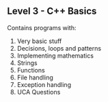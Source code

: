 ## Level 3 - C++ Basics

Contains programs with:

1. Very basic stuff
2. Decisions, loops and patterns
3. Implementing mathematics
4. Strings
5. Functions
6. File handling
7. Exception handling
8. UCA Questions